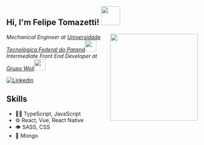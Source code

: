 <h2> Hi, I'm Felipe Tomazetti! <img src="https://media.giphy.com/media/l3975CZuyQgoNVuOA/giphy.gif" width="50"></h2>
<img align='right' src="https://media.giphy.com/media/M9gbBd9nbDrOTu1Mqx/giphy.gif" width="230">
<p><em>Mechanical Engineer at <a href="http://www.utfpr.edu.br/">Universidade Tecnológica Federal do Paraná</a><img src="https://media.giphy.com/media/fYSnHlufseco8Fh93Z/giphy.gif" width="30">
</br> Intermediate Front End Developer at <a href="https://www.wolihub.com.br/">Grupo Woli</a><img src="https://media.giphy.com/media/WUlplcMpOCEmTGBtBW/giphy.gif" width="30"> 
</em></p>

[![Linkedin](https://img.shields.io/badge/linked-in-369?style=flat-square&logo=linkedin&logoColor=white&color=blue)](https://www.linkedin.com/in/felipe-tomazetti/)


## Skills
- 👨‍💻 TypeScript, JavaScript
- ⚙️ React, Vue, React Native
- 👁️ SASS, CSS
- 💽 Mongo
<!--
**Felipe-Tomazetti/Felipe-Tomazetti** is a ✨ _special_ ✨ repository because its `README.md` (this file) appears on your GitHub profile.

Here are some ideas to get you started:

- 🔭 I’m currently working on ...
- 🌱 I’m currently learning ...
- 👯 I’m looking to collaborate on ...
- 🤔 I’m looking for help with ...
- 💬 Ask me about ...
- 📫 How to reach me: ...
- 😄 Pronouns: ...
- ⚡ Fun fact: ...
-->
